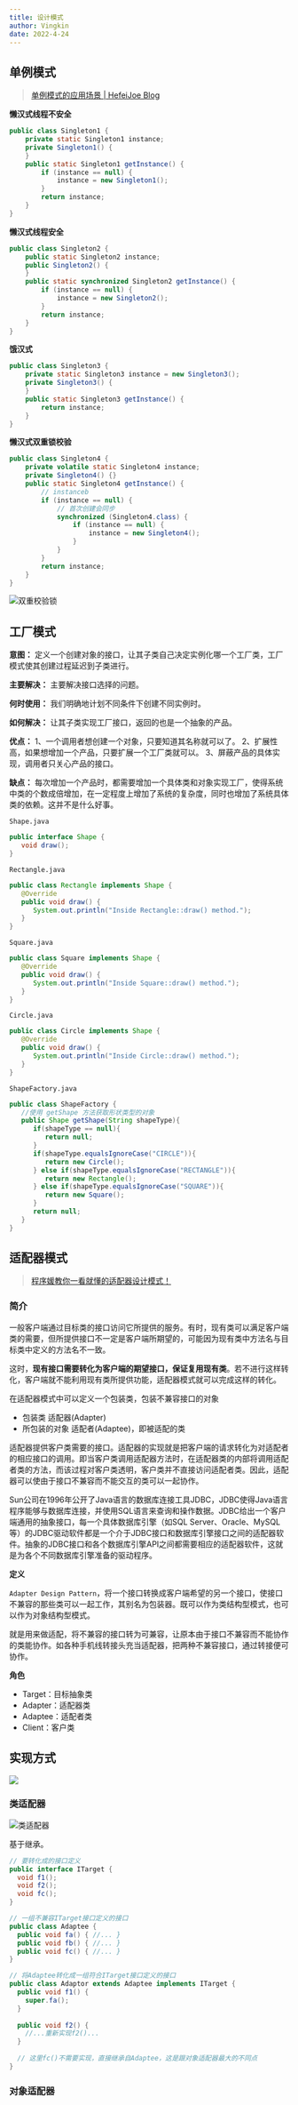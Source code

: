 ```yaml
---
title: 设计模式
author: Vingkin
date: 2022-4-24
---
```


## 单例模式

> [单例模式的应用场景 | HefeiJoe Blog](https://hefeijoe.github.io/post/singeleton/)

**懒汉式线程不安全**

```java
public class Singleton1 {
    private static Singleton1 instance;
    private Singleton1() {
    }
    public static Singleton1 getInstance() {
        if (instance == null) {
            instance = new Singleton1();
        }
        return instance;
    }
}
```

**懒汉式线程安全**

```java
public class Singleton2 {
    public static Singleton2 instance;
    public Singleton2() {
    }
    public static synchronized Singleton2 getInstance() {
        if (instance == null) {
            instance = new Singleton2();
        }
        return instance;
    }
}
```

**饿汉式**

```java
public class Singleton3 {
    private static Singleton3 instance = new Singleton3();
    private Singleton3() {
    }
    public static Singleton3 getInstance() {
        return instance;
    }
}
```

**懒汉式双重锁校验**

```java
public class Singleton4 {
    private volatile static Singleton4 instance;
    private Singleton4() {}
    public static Singleton4 getInstance() {
        // instanceb
        if (instance == null) {
            // 首次创建会同步
            synchronized (Singleton4.class) {
                if (instance == null) {
                    instance = new Singleton4();
                }
            }
        }
        return instance;
    }
}
```

![双重校验锁](https://vingkin-1304361015.cos.ap-shanghai.myqcloud.com/%E6%B7%B1%E5%BA%A6%E5%AD%A6%E4%B9%A0/image-20220531140801296.png)

## 工厂模式

**意图：** 定义一个创建对象的接口，让其子类自己决定实例化哪一个工厂类，工厂模式使其创建过程延迟到子类进行。

**主要解决：** 主要解决接口选择的问题。

**何时使用：** 我们明确地计划不同条件下创建不同实例时。

**如何解决：** 让其子类实现工厂接口，返回的也是一个抽象的产品。

**优点：** 1、一个调用者想创建一个对象，只要知道其名称就可以了。 2、扩展性高，如果想增加一个产品，只要扩展一个工厂类就可以。 3、屏蔽产品的具体实现，调用者只关心产品的接口。

**缺点：** 每次增加一个产品时，都需要增加一个具体类和对象实现工厂，使得系统中类的个数成倍增加，在一定程度上增加了系统的复杂度，同时也增加了系统具体类的依赖。这并不是什么好事。

`Shape.java`

```java
public interface Shape {
   void draw();
}
```

`Rectangle.java`

```java
public class Rectangle implements Shape {
   @Override
   public void draw() {
      System.out.println("Inside Rectangle::draw() method.");
   }
}
```

`Square.java`

```java
public class Square implements Shape {
   @Override
   public void draw() {
      System.out.println("Inside Square::draw() method.");
   }
}
```

`Circle.java`

```java
public class Circle implements Shape {
   @Override
   public void draw() {
      System.out.println("Inside Circle::draw() method.");
   }
}
```

`ShapeFactory.java`

```java
public class ShapeFactory {
   //使用 getShape 方法获取形状类型的对象
   public Shape getShape(String shapeType){
      if(shapeType == null){
         return null;
      }        
      if(shapeType.equalsIgnoreCase("CIRCLE")){
         return new Circle();
      } else if(shapeType.equalsIgnoreCase("RECTANGLE")){
         return new Rectangle();
      } else if(shapeType.equalsIgnoreCase("SQUARE")){
         return new Square();
      }
      return null;
   }
}
```

## 适配器模式

> [程序媛教你一看就懂的适配器设计模式！](https://mp.weixin.qq.com/s/1w_epimqLBOiZdIhe6sUsw)

### 简介

一般客户端通过目标类的接口访问它所提供的服务。有时，现有类可以满足客户端类的需要，但所提供接口不一定是客户端所期望的，可能因为现有类中方法名与目标类中定义的方法名不一致。

这时，**现有接口需要转化为客户端的期望接口，保证复用现有类**。若不进行这样转化，客户端就不能利用现有类所提供功能，适配器模式就可以完成这样的转化。

在适配器模式中可以定义一个包装类，包装不兼容接口的对象

- 包装类 适配器(Adapter)
- 所包装的对象 适配者(Adaptee)，即被适配的类

适配器提供客户类需要的接口。适配器的实现就是把客户端的请求转化为对适配者的相应接口的调用。即当客户类调用适配器方法时，在适配器类的内部将调用适配者类的方法，而该过程对客户类透明，客户类并不直接访问适配者类。因此，适配器可以使由于接口不兼容而不能交互的类可以一起协作。

Sun公司在1996年公开了Java语言的数据库连接工具JDBC，JDBC使得Java语言程序能够与数据库连接，并使用SQL语言来查询和操作数据。JDBC给出一个客户端通用的抽象接口，每一个具体数据库引擎（如SQL Server、Oracle、MySQL等）的JDBC驱动软件都是一个介于JDBC接口和数据库引擎接口之间的适配器软件。抽象的JDBC接口和各个数据库引擎API之间都需要相应的适配器软件，这就是为各个不同数据库引擎准备的驱动程序。

**定义**

`Adapter Design Pattern`，将一个接口转换成客户端希望的另一个接口，使接口不兼容的那些类可以一起工作，其别名为包装器。既可以作为类结构型模式，也可以作为对象结构型模式。

就是用来做适配，将不兼容的接口转为可兼容，让原本由于接口不兼容而不能协作的类能协作。如各种手机线转接头充当适配器，把两种不兼容接口，通过转接便可协作。

**角色**

- Target：目标抽象类
- Adapter：适配器类
- Adaptee：适配者类
- Client：客户类

## 实现方式

![](https://vingkin-1304361015.cos.ap-shanghai.myqcloud.com/interview/640)

### 类适配器

![类适配器](https://vingkin-1304361015.cos.ap-shanghai.myqcloud.com/interview/%E7%B1%BB%E9%80%82%E9%85%8D%E5%99%A8.png)

基于继承。

```java
// 要转化成的接口定义
public interface ITarget {
  void f1();
  void f2();
  void fc();
}

// 一组不兼容ITarget接口定义的接口
public class Adaptee {
  public void fa() { //... }
  public void fb() { //... }
  public void fc() { //... }
}

// 将Adaptee转化成一组符合ITarget接口定义的接口 
public class Adaptor extends Adaptee implements ITarget {
  public void f1() {
    super.fa();
  }
  
  public void f2() {
    //...重新实现f2()...
  }
  
  // 这里fc()不需要实现，直接继承自Adaptee，这是跟对象适配器最大的不同点
}
```

### 对象适配器
